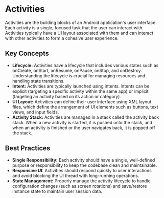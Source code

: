 # Activities

Activities are the building blocks of an Android application's user interface. Each activity is a single, focused task that the user can interact with. Activities typically have a UI layout associated with them and can interact with other activities to form a cohesive user experience.

## Key Concepts

- **Lifecycle:** Activities have a lifecycle that includes various states such as onCreate, onStart, onResume, onPause, onStop, and onDestroy. Understanding the lifecycle is crucial for managing resources and handling state transitions.
- **Intent:** Activities are typically launched using intents. Intents can be explicit (targeting a specific activity within the same app) or implicit (targeting an activity based on its action or category).
- **UI Layout:** Activities can define their user interface using XML layout files, which define the arrangement of UI elements such as buttons, text views, and input fields.
- **Activity Stack:** Activities are managed in a stack called the activity back stack. When a new activity is started, it is pushed onto the stack, and when an activity is finished or the user navigates back, it is popped off the stack.

## Best Practices

- **Single Responsibility:** Each activity should have a single, well-defined purpose or responsibility to keep the codebase clean and maintainable.
- **Responsive UI:** Activities should respond quickly to user interactions and avoid blocking the UI thread with long-running operations.
- **State Management:** Properly manage the activity lifecycle to handle configuration changes (such as screen rotations) and save/restore instance state to maintain user session data.
